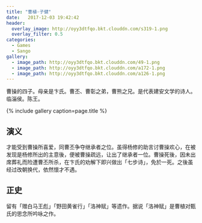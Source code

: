 ```yaml
---
title: "曹植·子健"
date:   2017-12-03 19:42:42
header:
  overlay_image: http://oyy3dtfqo.bkt.clouddn.com/s319-1.png
  overlay_filter: 0.5
categories:
  - Games
  - Sango
gallery:
  - image_path: http://oyy3dtfqo.bkt.clouddn.com/49-1.png
  - image_path: http://oyy3dtfqo.bkt.clouddn.com/a172-1.png
  - image_path: http://oyy3dtfqo.bkt.clouddn.com/a126-1.png
---
```


曹操的四子。母亲是卞氏。曹丕、曹彰之弟，曹熊之兄。是代表建安文学的诗人。临淄侯。陈王。

{% include gallery caption=page.title %}

## 演义

才能受到曹操所喜爱，同曹丕争夺继承者之位。虽得杨修的助言讨曹操欢心，在被发现是杨修所出的主意後，便被曹操疏远，让出了继承者一位。曹操死後，因未出席葬礼而险遭曹丕所杀，在卞氏的劝解下即兴做出「七步诗」，免於一死。之後虽经过改朝换代，依然懷才不遇。

## 正史

留有「赠白马王彪」「野田黄雀行」「洛神赋」等遗作。据说「洛神赋」是曹植对甄氏的思念所吟咏之作。